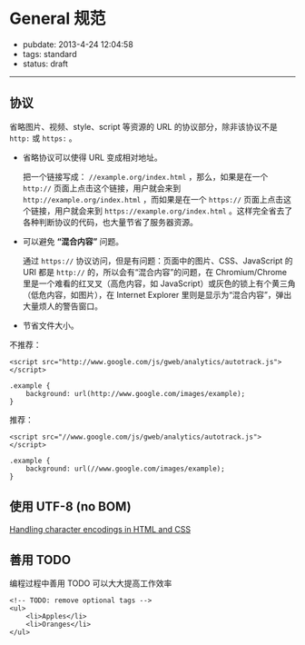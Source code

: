 # General 规范

- pubdate: 2013-4-24 12:04:58 
- tags: standard
- status: draft

----------------

## 协议

省略图片、视频、style、script 等资源的 URL 的协议部分，除非该协议不是 `http:` 或 `https:` 。

- 省略协议可以使得 URL 变成相对地址。

    把一个链接写成： `//example.org/index.html` ，那么，如果是在一个 `http://` 页面上点击这个链接，用户就会来到 `http://example.org/index.html` ，而如果是在一个 `https://` 页面上点击这个链接，用户就会来到 `https://example.org/index.html` 。这样完全省去了各种判断协议的代码，也大量节省了服务器资源。

- 可以避免 **“混合内容”** 问题。

    通过 `https://` 协议访问，但是有问题：页面中的图片、CSS、JavaScript 的 URI 都是 `http://` 的，所以会有“混合内容”的问题，在 Chromium/Chrome 里是一个难看的红叉叉（高危内容，如 JavaScript）或灰色的锁上有个黄三角（低危内容，如图片），在 Internet Explorer 里则是显示为“混合内容”，弹出大量烦人的警告窗口。

- 节省文件大小。

不推荐：

    <script src="http://www.google.com/js/gweb/analytics/autotrack.js"></script>

    .example {
        background: url(http://www.google.com/images/example);
    }

推荐：

    <script src="//www.google.com/js/gweb/analytics/autotrack.js"></script>

    .example {
        background: url(//www.google.com/images/example);
    }

## 使用 UTF-8 (no BOM)

[Handling character encodings in HTML and CSS](http://www.w3.org/International/tutorials/tutorial-char-enc/)

## 善用 TODO

编程过程中善用 TODO 可以大大提高工作效率

    <!-- TODO: remove optional tags -->
    <ul>
        <li>Apples</li>
        <li>Oranges</li>
    </ul>